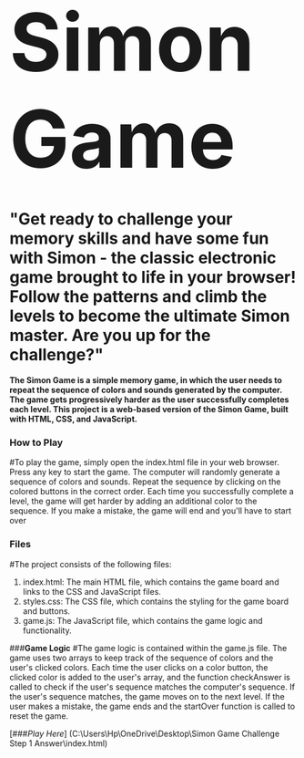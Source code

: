 
# <span style="font-size:500%; font-weight:bold">Simon Game</span>
 # **"Get ready to challenge your memory skills and have some fun with Simon - the classic electronic game brought to life in your browser! Follow the patterns and climb the levels to become the ultimate Simon master. Are you up for the challenge?"**

**The Simon Game is a simple memory game, in which the user needs to repeat the sequence of colors and sounds generated by the computer. The game gets progressively harder as the user successfully completes each level.
This project is a web-based version of the Simon Game, built with HTML, CSS, and JavaScript.**

### **How to Play**
#To play the game, simply open the index.html file in your web browser. Press any key to start the game. The computer will randomly generate a sequence of colors and sounds. Repeat the sequence by clicking on the colored buttons in the correct order. Each time you successfully complete a level, the game will get harder by adding an additional color to the sequence. If you make a mistake, the game will end and you'll have to start over

### **Files**
#The project consists of the following files:
1) index.html: The main HTML file, which contains the game board and links to the CSS and JavaScript files.
2) styles.css: The CSS file, which contains the styling for the game board and buttons.
3) game.js: The JavaScript file, which contains the game logic and functionality.

###**Game Logic**
#The game logic is contained within the game.js file. The game uses two arrays to keep track of the sequence of colors and the user's clicked colors. Each time the user clicks on a color button, the clicked color is added to the user's array, and the function checkAnswer is called to check if the user's sequence matches the computer's sequence. If the user's sequence matches, the game moves on to the next level. If the user makes a mistake, the game ends and the startOver function is called to reset the game.

[###*Play Here*]
(C:\Users\Hp\OneDrive\Desktop\Simon Game Challenge Step 1 Answer\index.html)
